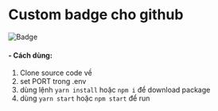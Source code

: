 # Custom badge cho github

![Badge](https://badg9.herokuapp.com/weebNeedWeed/custom-badge)

#### - Cách dùng:

1. Clone source code về
2. set PORT trong .env
3. dùng lệnh `yarn install` hoặc `npm i` để download package
4. dùng `yarn start` hoặc `npm start` để run
